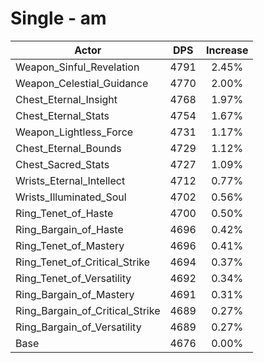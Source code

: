 # Single - am
| Actor | DPS | Increase |
|---|:---:|:---:|
|Weapon_Sinful_Revelation|4791|2.45%|
|Weapon_Celestial_Guidance|4770|2.00%|
|Chest_Eternal_Insight|4768|1.97%|
|Chest_Eternal_Stats|4754|1.67%|
|Weapon_Lightless_Force|4731|1.17%|
|Chest_Eternal_Bounds|4729|1.12%|
|Chest_Sacred_Stats|4727|1.09%|
|Wrists_Eternal_Intellect|4712|0.77%|
|Wrists_Illuminated_Soul|4702|0.56%|
|Ring_Tenet_of_Haste|4700|0.50%|
|Ring_Bargain_of_Haste|4696|0.42%|
|Ring_Tenet_of_Mastery|4696|0.41%|
|Ring_Tenet_of_Critical_Strike|4694|0.37%|
|Ring_Tenet_of_Versatility|4692|0.34%|
|Ring_Bargain_of_Mastery|4691|0.31%|
|Ring_Bargain_of_Critical_Strike|4689|0.27%|
|Ring_Bargain_of_Versatility|4689|0.27%|
|Base|4676|0.00%|
